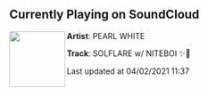 ## Currently Playing on SoundCloud

[<img align="left" width="100" src="https://i1.sndcdn.com/artworks-000603969859-7cujnu-t500x500.jpg">](https://soundcloud.com/pearlywhite/solflare?in=pearlywhite/sets/new-song-coming-late-may-early)

**Artist**: PEARL WHITE 

**Track**: SOLFLARE w/ NITEBOI ✨🌙

Last updated at 04/02/2021 11:37
